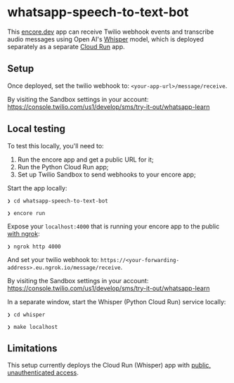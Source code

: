# whatsapp-speech-to-text-bot

This [encore.dev](https://encore.dev/) app can receive Twilio webhook events and transcribe audio messages using Open AI's [Whisper](https://github.com/openai/whisper) model, which is deployed separately as a separate [Cloud Run](https://cloud.google.com/run) app.

## Setup

Once deployed, set the twilio webhook to: `<your-app-url>/message/receive`.

By visiting the Sandbox settings in your account:
https://console.twilio.com/us1/develop/sms/try-it-out/whatsapp-learn

## Local testing

To test this locally, you'll need to:
1. Run the encore app and get a public URL for it;
2. Run the Python Cloud Run app;
3. Set up Twilio Sandbox to send webhooks to your encore app;

Start the app locally:

```
❯ cd whatsapp-speech-to-text-bot

❯ encore run
```

Expose your `localhost:4000` that is running your encore app to the public [with ngrok](https://www.twilio.com/blog/test-your-webhooks-locally-with-ngrok-html):

```
❯ ngrok http 4000
```

And set your twilio webhook to: `https://<your-forwarding-address>.eu.ngrok.io/message/receive`.

By visiting the Sandbox settings in your account:
https://console.twilio.com/us1/develop/sms/try-it-out/whatsapp-learn


In a separate window, start the Whisper (Python Cloud Run) service locally:

```
❯ cd whisper 

❯ make localhost
```

## Limitations

This setup currently deploys the Cloud Run (Whisper) app with [public, unauthenticated access](https://cloud.google.com/run/docs/authenticating/public).
